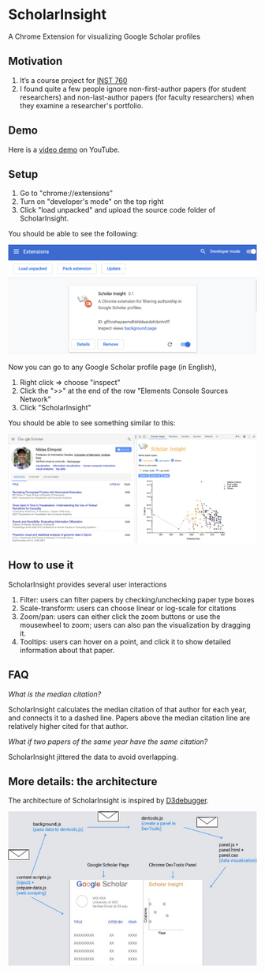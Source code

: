 # ScholarInsight

A Chrome Extension for visualizing Google Scholar profiles

## Motivation
1. It’s a course project for [INST 760](https://sites.umiacs.umd.edu/elm/teaching/inst-760-data-visualization/)
2. I found quite a few people ignore non-first-author papers (for student researchers) and non-last-author papers (for faculty researchers) when they examine a researcher's portfolio.

## Demo
Here is a [video demo](https://youtu.be/7-C5sBFzqNc) on YouTube.

## Setup
1. Go to "chrome://extensions"
2. Turn on "developer's mode" on the top right
3. Click "load unpacked" and upload the source code folder of ScholarInsight.

You should be able to see the following: 

![image info](./img/01_unpacked.png)

Now you can go to any Google Scholar profile page (in English),

1. Right click => choose "inspect"
2. Click the  ">>" at the end of the row "Elements Console Sources Network"
3. Click "ScholarInsight" 

You should be able to see something similar to this:

![image info](./img/02_logScale.png)

## How to use it
ScholarInsight provides several user interactions

1. Filter: users can filter papers by checking/unchecking paper type boxes
2. Scale-transform: users can choose linear or log-scale for citations
3. Zoom/pan: users can either click the zoom buttons or use the mousewheel to zoom; users can also pan the visualization by dragging it.
4. Tooltips: users can hover on a point, and click it to show detailed information about that paper.

## FAQ
_What is the median citation?_

ScholarInsight calculates the median citation of that author for each year, and connects it to a dashed line. Papers above the median citation line are relatively higher cited for that author. 

_What if two papers of the same year have the same citation?_

ScholarInsight jittered the data to avoid overlapping.


## More details: the architecture
The architecture of ScholarInsight is inspired by [D3debugger](https://github.com/eyxiao/d3bugger).

![architecture](./img/architecture.png)


